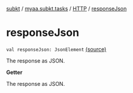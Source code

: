 [subkt](../../index.md) / [myaa.subkt.tasks](../index.md) / [HTTP](index.md) / [responseJson](./response-json.md)

# responseJson

`val responseJson: JsonElement` [(source)](https://github.com/Myaamori/SubKt/blob/0.1.13/src/main/kotlin/myaa/subkt/tasks/tasks.kt#L1469)

The response as JSON.

**Getter**

The response as JSON.

